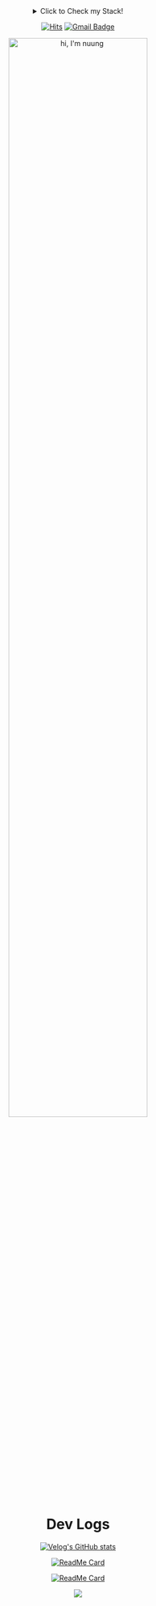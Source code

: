 <div align = "center">

<details><summary> Click to Check my Stack! </summary>
  <a href="https://stackshare.io/nuung/my-stack">
    <img src="http://img.shields.io/badge/tech-stack-0690fa.svg?style=flat" alt="nuung :: StackShare" />
  </a>
</details>

[![Hits](https://hits.seeyoufarm.com/api/count/incr/badge.svg?url=https%3A%2F%2Fgithub.com%2FNuung&count_bg=%23003376&title_bg=%23555555&icon=sparkfun.svg&icon_color=%23E7E7E7&title=hits&edge_flat=false)](https://hits.seeyoufarm.com)
[![Gmail Badge](https://img.shields.io/badge/Gmail-d14836?style=flat&logo=Gmail&logoColor=white&link=mailto:snugyun01@gmail.com)](mailto:qlgks1@gmail.com)

<img src="https://nuung.github.io/all-about-javascript/NomadJS/images/svg.svg" width="74%" alt="hi, I'm nuung" />
</div>

<div align = "center">

# Dev Logs

[![Velog's GitHub stats](https://velog-readme-stats.vercel.app/api/list?name=qlgks1)](https://velog.io/@qlgks1)

[![ReadMe Card](https://github-readme-stats.vercel.app/api/pin/?username=Nuung&repo=django-all-about&show_owner=true&theme=dark)](https://github.com/Nuung/django-all-about) 

[![ReadMe Card](https://github-readme-stats.vercel.app/api/pin/?username=check-Data-Out&repo=velog-dashboard&show_owner=true&theme=dark)](https://github.com/check-Data-Out/velog-dashboard) 


<picture>
  <source
    srcset="https://github-readme-stats.vercel.app/api?username=nuung&show_icons=true&theme=dark"
    media="(prefers-color-scheme: dark)"
  />
  <source
    srcset="https://github-readme-stats.vercel.app/api?username=nuung&show_icons=true"
    media="(prefers-color-scheme: light), (prefers-color-scheme: no-preference)"
  />
  <img src="https://github-readme-stats.vercel.app/api?username=nuung&show_icons=true" />
</picture>

</div>
